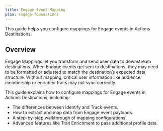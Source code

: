 ```yaml
---
title: Engage Event Mapping
plan: engage-foundations
---
```


This guide helps you configure mappings for Engage events in Actions Destinations. 


## Overview

Engage Mappings let you transform and send user data to downstream destinations. When Engage events get sent to destinations, they may need to be formatted or adjusted to match the destination’s expected data structure. Without mapping, critical user information like audience membership or enriched traits may not sync correctly.

This guide explains how to configure mappings for Engage events in Actions Destinations, including:

- The differences between Identify and Track events.
- How to extract and map data from Engage event payloads.
- A step-by-step walkthrough of mapping configurations.
- Advanced features like Trait Enrichment to pass additional profile data.

